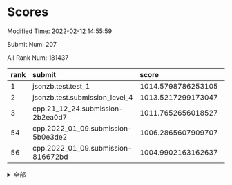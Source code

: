 # Scores

Modified Time: 2022-02-12 14:55:59

Submit Num: 207

All Rank Num: 181437

| rank |               submit               |       score        |       sigma        | pk_num |
| :--- | :--------------------------------- | :----------------- | :----------------- | :----- |
| 1    | jsonzb.test.test_1                 | 1014.5798786253105 | 0.8320074058567445 | 3503   |
| 2    | jsonzb.test.submission_level_4     | 1013.5217299173047 | 0.7944512953106775 | 3506   |
| 3    | cpp.21_12_24.submission-2b2ea0d7   | 1011.7652656018527 | 0.7817165457137717 | 3505   |
| 54   | cpp.2022_01_09.submission-5b0e3de2 | 1006.2865607909707 | 0.7243012421161371 | 3507   |
| 56   | cpp.2022_01_09.submission-816672bd | 1004.9902163162637 | 0.7185573892628886 | 3504   |


<details>
<summary>全部</summary>

| rank |                 submit                 |       score        |       sigma        | pk_num |
| :--- | :------------------------------------- | :----------------- | :----------------- | :----- |
| 1    | jsonzb.test.test_1                     | 1014.5798786253105 | 0.8320074058567445 | 3503   |
| 2    | jsonzb.test.submission_level_4         | 1013.5217299173047 | 0.7944512953106775 | 3506   |
| 3    | cpp.21_12_24.submission-2b2ea0d7       | 1011.7652656018527 | 0.7817165457137717 | 3505   |
| 4    | gobigger.level_3.submission_level_3_7  | 1011.6728854870277 | 0.7869870383253734 | 3510   |
| 5    | gobigger.level_3.submission_level_3_26 | 1011.3231456671449 | 0.7756432607329602 | 3503   |
| 6    | gobigger.level_3.submission_level_3_13 | 1011.1105306842578 | 0.7600846570807392 | 3502   |
| 7    | gobigger.level_3.submission_level_3_16 | 1011.0812159039646 | 0.7642472157213602 | 3502   |
| 8    | gobigger.level_3.submission_level_3_40 | 1011.0268583430965 | 0.7695599429115706 | 3506   |
| 9    | gobigger.level_3.submission_level_3_21 | 1011.016375677051  | 0.7515966857268843 | 3501   |
| 10   | gobigger.level_3.submission_level_3_46 | 1010.9865301641478 | 0.7634326723599549 | 3506   |
| 11   | gobigger.level_3.submission_level_3_35 | 1010.9519859408515 | 0.7989491998024294 | 3510   |
| 12   | gobigger.level_3.submission_level_3_27 | 1010.8225662425584 | 0.7604084979007677 | 3510   |
| 13   | gobigger.level_3.submission_level_3_10 | 1010.7823585367345 | 0.7652349991005748 | 3507   |
| 14   | gobigger.level_3.submission_level_3_38 | 1010.7305428765187 | 0.7639070370953985 | 3508   |
| 15   | gobigger.level_3.submission_level_3_11 | 1010.6100830094384 | 0.7752296659833938 | 3514   |
| 16   | gobigger.level_3.submission_level_3_28 | 1010.6098426119769 | 0.7527149699193368 | 3509   |
| 17   | gobigger.level_3.submission_level_3_49 | 1010.5499902690011 | 0.7799651975829658 | 3504   |
| 18   | gobigger.level_3.submission_level_3_1  | 1010.5495737019718 | 0.7637385438650786 | 3507   |
| 19   | gobigger.level_3.submission_level_3_20 | 1010.461543892105  | 0.77930010761788   | 3506   |
| 20   | gobigger.level_3.submission_level_3_32 | 1010.4294499077256 | 0.7712592347629447 | 3510   |
| 21   | gobigger.level_3.submission_level_3_3  | 1010.364821429755  | 0.7471842453182206 | 3508   |
| 22   | gobigger.level_3.submission_level_3_2  | 1010.2308148679397 | 0.7610899692986598 | 3507   |
| 23   | gobigger.level_3.submission_level_3_5  | 1010.229823100812  | 0.7604987147049735 | 3503   |
| 24   | gobigger.level_3.submission_level_3_41 | 1010.1396731370448 | 0.7608180344727417 | 3510   |
| 25   | gobigger.level_3.submission_level_3_34 | 1010.0012450980634 | 0.7777536245876882 | 3504   |
| 26   | gobigger.level_3.submission_level_3_29 | 1009.9419593364694 | 0.7297936850624173 | 3500   |
| 27   | gobigger.level_3.submission_level_3_18 | 1009.9207963172404 | 0.7447027728630131 | 3508   |
| 28   | gobigger.level_3.submission_level_3_19 | 1009.8865047598721 | 0.7430354236546612 | 3509   |
| 29   | gobigger.level_3.submission_level_3_37 | 1009.8026628385464 | 0.7507858186588399 | 3507   |
| 30   | gobigger.level_3.submission_level_3_36 | 1009.6378834805479 | 0.7697058232555879 | 3510   |
| 31   | gobigger.level_3.submission_level_3_31 | 1009.6236144512341 | 0.7542706846479732 | 3508   |
| 32   | gobigger.level_3.submission_level_3_42 | 1009.54919953006   | 0.7596793668097437 | 3504   |
| 33   | gobigger.level_3.submission_level_3_15 | 1009.5064795730488 | 0.731012462112759  | 3504   |
| 34   | gobigger.level_3.submission_level_3_39 | 1009.499999838784  | 0.7607174018085124 | 3508   |
| 35   | gobigger.level_3.submission_level_3_45 | 1009.4107573543772 | 0.7385366595151107 | 3505   |
| 36   | gobigger.level_3.submission_level_3_17 | 1009.3674676825724 | 0.7513807444017351 | 3502   |
| 37   | gobigger.level_3.submission_level_3_30 | 1009.3406414620047 | 0.7710191307001726 | 3501   |
| 38   | gobigger.level_3.submission_level_3_48 | 1009.3114549272625 | 0.7221998207218892 | 3508   |
| 39   | gobigger.level_3.submission_level_3_9  | 1009.2973348974775 | 0.7581708047445357 | 3509   |
| 40   | gobigger.level_3.submission_level_3_14 | 1009.165369599823  | 0.7370368807403708 | 3510   |
| 41   | gobigger.level_3.submission_level_3_23 | 1009.0958926051712 | 0.7548785527106735 | 3504   |
| 42   | gobigger.level_3.submission_level_3_44 | 1009.0730666985017 | 0.7386985487994765 | 3509   |
| 43   | gobigger.level_3.submission_level_3_6  | 1009.0311912293706 | 0.732313104499839  | 3502   |
| 44   | gobigger.level_3.submission_level_3_0  | 1008.9639202372475 | 0.7470507702214703 | 3513   |
| 45   | gobigger.level_3.submission_level_3_43 | 1008.9465593734627 | 0.7464027415694686 | 3503   |
| 46   | gobigger.level_3.submission_level_3_22 | 1008.9251896756393 | 0.7534338316279684 | 3506   |
| 47   | gobigger.level_3.submission_level_3_25 | 1008.8358007951477 | 0.7399991177249606 | 3509   |
| 48   | gobigger.level_3.submission_level_3_33 | 1008.7249534251987 | 0.7312417837847982 | 3503   |
| 49   | gobigger.level_3.submission_level_3_8  | 1008.7242265445925 | 0.7407239200243376 | 3504   |
| 50   | gobigger.level_3.submission_level_3_24 | 1008.6555592916264 | 0.7460603695804712 | 3509   |
| 51   | gobigger.level_3.submission_level_3_47 | 1008.4913370012594 | 0.7365574357651626 | 3499   |
| 52   | gobigger.level_3.submission_level_3_12 | 1008.4417109092815 | 0.751717487637432  | 3505   |
| 53   | gobigger.level_3.submission_level_3_4  | 1008.3793616768445 | 0.7320374859371919 | 3503   |
| 54   | cpp.2022_01_09.submission-5b0e3de2     | 1006.2865607909707 | 0.7243012421161371 | 3507   |
| 55   | gobigger.level_1.submission_level_1_3  | 1005.255455773274  | 0.7164671577920104 | 3504   |
| 56   | cpp.2022_01_09.submission-816672bd     | 1004.9902163162637 | 0.7185573892628886 | 3504   |
| 57   | gobigger.level_1.submission_level_1_6  | 1004.9857723166256 | 0.7233877836926222 | 3505   |
| 58   | gobigger.level_1.submission_level_1_9  | 1004.3616608448004 | 0.7220936001887648 | 3507   |
| 59   | gobigger.level_1.submission_level_1_44 | 1004.2845853811874 | 0.7219692986301328 | 3509   |
| 60   | gobigger.level_1.submission_level_1_43 | 1004.1013084506488 | 0.7183756858397985 | 3506   |
| 61   | gobigger.level_1.submission_level_1_29 | 1004.0023163737427 | 0.7147510133915492 | 3502   |
| 62   | gobigger.level_1.submission_level_1_19 | 1003.9941984690174 | 0.7062268417259526 | 3500   |
| 63   | gobigger.level_1.submission_level_1_16 | 1003.9780580254253 | 0.7280359405722824 | 3507   |
| 64   | gobigger.level_1.submission_level_1_30 | 1003.9735720729255 | 0.729868576235557  | 3508   |
| 65   | gobigger.level_1.submission_level_1_27 | 1003.9569026087519 | 0.7169354671134622 | 3510   |
| 66   | gobigger.level_1.submission_level_1_25 | 1003.9445204062127 | 0.711350018201217  | 3507   |
| 67   | gobigger.level_1.submission_level_1_33 | 1003.8777299443041 | 0.7186494230366934 | 3503   |
| 68   | gobigger.level_1.submission_level_1_18 | 1003.7905064859555 | 0.7046288553912099 | 3510   |
| 69   | gobigger.level_1.submission_level_1_34 | 1003.7697197216398 | 0.7066036643230984 | 3509   |
| 70   | gobigger.level_1.submission_level_1_42 | 1003.7643207485446 | 0.72302178599759   | 3508   |
| 71   | gobigger.level_1.submission_level_1_45 | 1003.763394495008  | 0.7257414698277929 | 3501   |
| 72   | gobigger.level_1.submission_level_1_26 | 1003.7310390931473 | 0.7108370603610099 | 3506   |
| 73   | gobigger.level_1.submission_level_1_28 | 1003.6503674842943 | 0.7310672829947368 | 3509   |
| 74   | gobigger.level_1.submission_level_1_5  | 1003.5958409270684 | 0.7231197456598839 | 3509   |
| 75   | gobigger.level_1.submission_level_1_47 | 1003.547676506342  | 0.7333007563384898 | 3504   |
| 76   | gobigger.level_1.submission_level_1_8  | 1003.4817039649521 | 0.7047872739876322 | 3507   |
| 77   | gobigger.level_1.submission_level_1_49 | 1003.4605027370516 | 0.7158881191160076 | 3507   |
| 78   | gobigger.level_1.submission_level_1_21 | 1003.3882240132762 | 0.7240578196612346 | 3514   |
| 79   | gobigger.level_1.submission_level_1_36 | 1003.3843832316269 | 0.7163233727316904 | 3510   |
| 80   | gobigger.level_1.submission_level_1_39 | 1003.3769241030236 | 0.7164374412180591 | 3495   |
| 81   | gobigger.level_1.submission_level_1_23 | 1003.3381774411566 | 0.7167643968454537 | 3500   |
| 82   | gobigger.level_1.submission_level_1_2  | 1003.2943162288136 | 0.7094388862707173 | 3510   |
| 83   | gobigger.level_1.submission_level_1_37 | 1003.2757363757112 | 0.7285561777811912 | 3498   |
| 84   | gobigger.level_1.submission_level_1_11 | 1003.2105444261945 | 0.7229249146532675 | 3511   |
| 85   | gobigger.level_1.submission_level_1_31 | 1003.1835117341465 | 0.7086721186983936 | 3504   |
| 86   | gobigger.level_1.submission_level_1_48 | 1003.1670933745901 | 0.7161572948125001 | 3502   |
| 87   | gobigger.level_1.submission_level_1_40 | 1003.1055639604485 | 0.7262932825303888 | 3504   |
| 88   | gobigger.level_1.submission_level_1_24 | 1003.0085179970828 | 0.7188684977317396 | 3509   |
| 89   | gobigger.level_1.submission_level_1_22 | 1002.9510099625272 | 0.7235380099213518 | 3499   |
| 90   | gobigger.level_1.submission_level_1_20 | 1002.9174460218308 | 0.7199387203860784 | 3505   |
| 91   | gobigger.level_1.submission_level_1_4  | 1002.9059431099686 | 0.7116829261284621 | 3508   |
| 92   | gobigger.level_1.submission_level_1_41 | 1002.8932021140548 | 0.7274964856106573 | 3508   |
| 93   | gobigger.level_1.submission_level_1_10 | 1002.7783175013396 | 0.7121621217727352 | 3513   |
| 94   | gobigger.level_1.submission_level_1_0  | 1002.7195045865813 | 0.7194630287448048 | 3507   |
| 95   | gobigger.level_1.submission_level_1_13 | 1002.7083078017664 | 0.7111669768753974 | 3510   |
| 96   | gobigger.level_1.submission_level_1_32 | 1002.6723595230669 | 0.733136890296589  | 3502   |
| 97   | gobigger.level_1.submission_level_1_15 | 1002.6586856229113 | 0.7228336819250938 | 3506   |
| 98   | gobigger.level_1.submission_level_1_38 | 1002.6269025675555 | 0.7222291765241966 | 3503   |
| 99   | gobigger.level_1.submission_level_1_1  | 1002.5527156077947 | 0.7082308801919993 | 3506   |
| 100  | gobigger.level_1.submission_level_1_35 | 1002.5361690506118 | 0.7174596889514446 | 3505   |
| 101  | gobigger.level_1.submission_level_1_7  | 1002.2592636882572 | 0.7116068917631792 | 3510   |
| 102  | gobigger.level_1.submission_level_1_14 | 1002.2504639279717 | 0.7074912753354841 | 3505   |
| 103  | gobigger.level_1.submission_level_1_46 | 1002.130022290089  | 0.7061868314090901 | 3513   |
| 104  | gobigger.level_1.submission_level_1_17 | 1001.8202811701509 | 0.7085538091500894 | 3506   |
| 105  | gobigger.level_1.submission_level_1_12 | 1001.7576931111246 | 0.7145828258138109 | 3511   |
| 106  | gobigger.random.submission_random_0    | 997.552021843487   | 0.7127770193644389 | 3500   |
| 107  | gobigger.random.submission_random_7    | 997.3339110779956  | 0.7132448441010579 | 3509   |
| 108  | gobigger.random.submission_random_13   | 996.959244099919   | 0.7049079589924604 | 3509   |
| 109  | gobigger.random.submission_random_39   | 996.9143081655861  | 0.7045656968248666 | 3505   |
| 110  | gobigger.random.submission_random_12   | 996.8690330698892  | 0.7052001320402782 | 3504   |
| 111  | gobigger.random.submission_random_2    | 996.7828227401817  | 0.7187334148006442 | 3502   |
| 112  | gobigger.random.submission_random_40   | 996.6720195102852  | 0.7084482292770519 | 3510   |
| 113  | gobigger.random.submission_random_28   | 996.6307957841423  | 0.7047040278537704 | 3509   |
| 114  | gobigger.random.submission_random_38   | 996.5347958363304  | 0.7042078609073471 | 3507   |
| 115  | gobigger.random.submission_random_3    | 996.3335498157969  | 0.7131277805887994 | 3507   |
| 116  | gobigger.random.submission_random_43   | 996.3021178121783  | 0.7204009257010896 | 3506   |
| 117  | gobigger.random.submission_random_16   | 996.2810238911793  | 0.7118091983920614 | 3500   |
| 118  | gobigger.random.submission_random_44   | 996.2687961173451  | 0.7341550546607637 | 3501   |
| 119  | gobigger.random.submission_random_21   | 996.2517886082081  | 0.7098682329643181 | 3501   |
| 120  | gobigger.random.submission_random_35   | 996.2283228385595  | 0.7152713651037345 | 3506   |
| 121  | gobigger.random.submission_random_37   | 996.1968292768275  | 0.6996259236604413 | 3509   |
| 122  | gobigger.random.submission_random_26   | 996.1923315232276  | 0.7069531133929778 | 3505   |
| 123  | gobigger.random.submission_random_30   | 996.1885142049938  | 0.7086662992235786 | 3503   |
| 124  | gobigger.random.submission_random_5    | 996.1844046066202  | 0.7266283501652766 | 3505   |
| 125  | gobigger.random.submission_random_8    | 996.1081486184547  | 0.7305895412345775 | 3504   |
| 126  | gobigger.random.submission_random_41   | 996.0832647082498  | 0.7106598398522619 | 3506   |
| 127  | gobigger.random.submission_random_46   | 996.0771490267638  | 0.7114402167787648 | 3512   |
| 128  | gobigger.random.submission_random_24   | 996.0430745366701  | 0.7150655686017543 | 3499   |
| 129  | gobigger.random.submission_random_14   | 996.0250378801322  | 0.7156075009635785 | 3504   |
| 130  | gobigger.random.submission_random_36   | 996.02124421611    | 0.7082547734838835 | 3507   |
| 131  | gobigger.random.submission_random_15   | 996.0001929398925  | 0.7118517300758087 | 3503   |
| 132  | gobigger.random.submission_random_11   | 995.9883502941428  | 0.7124292606717421 | 3511   |
| 133  | gobigger.random.submission_random_6    | 995.9747453258093  | 0.7007742322766755 | 3509   |
| 134  | gobigger.random.submission_random_20   | 995.9615800468894  | 0.7175984411537086 | 3500   |
| 135  | gobigger.random.submission_random_45   | 995.8739424245128  | 0.7059543182337681 | 3505   |
| 136  | gobigger.random.submission_random_25   | 995.8395784003195  | 0.7148865968416819 | 3506   |
| 137  | gobigger.random.submission_random_22   | 995.8284240418459  | 0.7156428296532447 | 3510   |
| 138  | gobigger.random.submission_random_19   | 995.7443535919211  | 0.7158968346407425 | 3502   |
| 139  | gobigger.random.submission_random_27   | 995.6946514036748  | 0.7109584611597556 | 3508   |
| 140  | gobigger.random.submission_random_34   | 995.6592287787358  | 0.7219530072789339 | 3507   |
| 141  | gobigger.random.submission_random_23   | 995.5896837373607  | 0.7139014493420907 | 3505   |
| 142  | gobigger.random.submission_random_33   | 995.586650847256   | 0.6961792473330399 | 3511   |
| 143  | gobigger.random.submission_random_17   | 995.5036445879607  | 0.7056686555703315 | 3511   |
| 144  | gobigger.random.submission_random_48   | 995.4715058132068  | 0.7050700993076754 | 3510   |
| 145  | gobigger.random.submission_random_32   | 995.4468082382409  | 0.7226130798737475 | 3503   |
| 146  | gobigger.random.submission_random_18   | 995.4307263772744  | 0.7169150831467658 | 3503   |
| 147  | gobigger.random.submission_random_49   | 995.3604937524325  | 0.7175222523452035 | 3509   |
| 148  | gobigger.random.submission_random_4    | 995.3443051834787  | 0.710158577224514  | 3505   |
| 149  | gobigger.random.submission_random_1    | 995.2957932871376  | 0.7405633844878512 | 3508   |
| 150  | gobigger.random.submission_random_47   | 995.2869161957849  | 0.7301884899739319 | 3508   |
| 151  | gobigger.random.submission_random_42   | 995.2490168619504  | 0.7167050145855973 | 3512   |
| 152  | gobigger.random.submission_random_10   | 995.1243897816066  | 0.7200624857275013 | 3509   |
| 153  | gobigger.random.submission_random_9    | 995.0002082592035  | 0.7218018758705218 | 3510   |
| 154  | gobigger.random.submission_random_31   | 994.8096489531935  | 0.7277503349830992 | 3499   |
| 155  | gobigger.level_2.submission_level_2_14 | 994.5639101819814  | 0.7340920756968576 | 3505   |
| 156  | gobigger.random.submission_random_29   | 994.5419501021125  | 0.7036116065620956 | 3505   |
| 157  | gobigger.level_2.submission_level_2_5  | 993.9360613328961  | 0.7325521935335016 | 3510   |
| 158  | gobigger.level_2.submission_level_2_25 | 993.9147512882553  | 0.7420137838230552 | 3504   |
| 159  | gobigger.level_2.submission_level_2_45 | 993.7283603733963  | 0.7272590799811787 | 3510   |
| 160  | gobigger.level_2.submission_level_2_17 | 993.1809124904286  | 0.7300907135410653 | 3506   |
| 161  | gobigger.level_2.submission_level_2_30 | 993.0923973614865  | 0.7321202208234089 | 3506   |
| 162  | gobigger.level_2.submission_level_2_43 | 992.9659272853377  | 0.7497018109618825 | 3501   |
| 163  | gobigger.level_2.submission_level_2_35 | 992.9351420504958  | 0.7504594176928272 | 3507   |
| 164  | gobigger.level_2.submission_level_2_1  | 992.8623962119369  | 0.7279848184641196 | 3502   |
| 165  | gobigger.level_2.submission_level_2_2  | 992.8466210321133  | 0.7308096418092295 | 3508   |
| 166  | gobigger.level_2.submission_level_2_9  | 992.7177389506268  | 0.7451198968918001 | 3509   |
| 167  | gobigger.level_2.submission_level_2_38 | 992.6450283987143  | 0.7340519713995082 | 3503   |
| 168  | gobigger.level_2.submission_level_2_27 | 992.5032362211713  | 0.7392783427229775 | 3507   |
| 169  | gobigger.level_2.submission_level_2_20 | 992.4563625926347  | 0.7458288415347814 | 3506   |
| 170  | gobigger.level_2.submission_level_2_10 | 992.4427706555188  | 0.7337453403917954 | 3507   |
| 171  | gobigger.level_2.submission_level_2_37 | 992.3531130453428  | 0.7421787508016798 | 3500   |
| 172  | gobigger.level_2.submission_level_2_44 | 992.3448720841328  | 0.7210133027755997 | 3506   |
| 173  | gobigger.level_2.submission_level_2_32 | 992.2879743160797  | 0.7246025294431008 | 3506   |
| 174  | gobigger.level_2.submission_level_2_19 | 992.2487135465788  | 0.7482614179189979 | 3501   |
| 175  | gobigger.level_2.submission_level_2_4  | 992.2082130538209  | 0.7352281040350305 | 3509   |
| 176  | gobigger.level_2.submission_level_2_18 | 992.1351884340783  | 0.7389576572775547 | 3504   |
| 177  | gobigger.level_2.submission_level_2_16 | 992.0679689255122  | 0.7420812731877258 | 3509   |
| 178  | gobigger.level_2.submission_level_2_46 | 992.0602230660774  | 0.7695292393318214 | 3505   |
| 179  | gobigger.level_2.submission_level_2_48 | 991.9857355128419  | 0.7524546563749679 | 3505   |
| 180  | gobigger.level_2.submission_level_2_23 | 991.8775681192781  | 0.7622175973429267 | 3502   |
| 181  | gobigger.level_2.submission_level_2_42 | 991.8567772872065  | 0.7414749076823584 | 3507   |
| 182  | gobigger.level_2.submission_level_2_24 | 991.8490677191107  | 0.748962052210343  | 3507   |
| 183  | gobigger.level_2.submission_level_2_0  | 991.8028821727079  | 0.7368158719723464 | 3509   |
| 184  | gobigger.level_2.submission_level_2_47 | 991.7632340880909  | 0.7555955029274021 | 3506   |
| 185  | gobigger.level_2.submission_level_2_3  | 991.6944763780493  | 0.7502579758827845 | 3503   |
| 186  | gobigger.level_2.submission_level_2_28 | 991.6317601029542  | 0.7462265412266752 | 3508   |
| 187  | gobigger.level_2.submission_level_2_6  | 991.619761975072   | 0.742975994657939  | 3511   |
| 188  | gobigger.level_2.submission_level_2_36 | 991.4480306185005  | 0.7524107601185223 | 3503   |
| 189  | gobigger.level_2.submission_level_2_40 | 991.4231855641016  | 0.7558476923173164 | 3507   |
| 190  | gobigger.level_2.submission_level_2_31 | 991.3817835807986  | 0.7335547266447155 | 3507   |
| 191  | gobigger.level_2.submission_level_2_39 | 991.3806632126038  | 0.7410013966819192 | 3512   |
| 192  | gobigger.level_2.submission_level_2_12 | 991.3605453667468  | 0.7678775097055746 | 3512   |
| 193  | gobigger.level_2.submission_level_2_34 | 991.3022282401566  | 0.7720290873553863 | 3505   |
| 194  | gobigger.level_2.submission_level_2_22 | 991.2475201796559  | 0.7379651868501284 | 3506   |
| 195  | gobigger.level_2.submission_level_2_11 | 991.081172108273   | 0.7542885984427958 | 3505   |
| 196  | gobigger.level_2.submission_level_2_33 | 991.0800292289822  | 0.7844385425715364 | 3504   |
| 197  | gobigger.level_2.submission_level_2_8  | 990.9517322866918  | 0.7607788459649681 | 3504   |
| 198  | gobigger.level_2.submission_level_2_15 | 990.9470494526983  | 0.7665402955721957 | 3497   |
| 199  | gobigger.level_2.submission_level_2_29 | 990.9310348197697  | 0.7672112825131399 | 3509   |
| 200  | gobigger.level_2.submission_level_2_21 | 990.7577087874224  | 0.747335031750984  | 3508   |
| 201  | gobigger.level_2.submission_level_2_49 | 990.7279690965131  | 0.7645310063831131 | 3510   |
| 202  | gobigger.level_2.submission_level_2_7  | 990.7025827948332  | 0.7663261887949858 | 3504   |
| 203  | gobigger.level_2.submission_level_2_41 | 990.591773710092   | 0.7645893491047684 | 3508   |
| 204  | gobigger.level_2.submission_level_2_26 | 990.2638837867823  | 0.7450323182287403 | 3501   |
| 205  | gobigger.level_2.submission_level_2_13 | 989.8723465021601  | 0.7590945903714497 | 3508   |
| 206  | gobigger.none.submission_none_1        | 980.0826091484976  | 1.1735504642538301 | 3503   |
| 207  | gobigger.none.submission_none_0        | 975.7756891573945  | 1.4212005823253577 | 3504   |

</details>